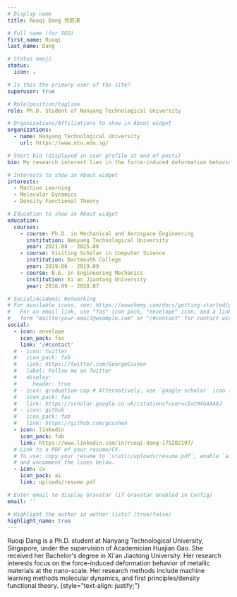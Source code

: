 ```yaml
---
# Display name
title: Ruoqi Dang 党若淇

# Full name (for SEO)
first_name: Ruoqi
last_name: Dang

# Status emoji
status:
  icon: ☕️

# Is this the primary user of the site?
superuser: true

# Role/position/tagline
role: Ph.D. Student of Nanyang Technological University

# Organizations/Affiliations to show in About widget
organizations:
  - name: Nanyang Technological University
    url: https://www.ntu.edu.sg/

# Short bio (displayed in user profile at end of posts)
bio: My research interest lies in the force-induced deformation behavior of metallic materials at the nano-scale. My main research methods include machine learning (ML), molecular dynamics (MD), and first principles/density functional theory (DFT).

# Interests to show in About widget
interests:
  - Machine Learning
  - Molecular Dynamics
  - Density Functional Theory

# Education to show in About widget
education:
  courses:
    - course: Ph.D. in Mechanical and Aerospace Engineering
      institution: Nanyang Technological University
      year: 2021.08 - 2025.08
    - course: Visiting Scholar in Computer Science
      institution: Dartmouth College
      year: 2019.06 - 2019.09
    - course: B.E. in Engineering Mechanics
      institution: Xi'an Jiaotong University
      year: 2016.09 - 2020.07

# Social/Academic Networking
# For available icons, see: https://wowchemy.com/docs/getting-started/page-builder/#icons
#   For an email link, use "fas" icon pack, "envelope" icon, and a link in the
#   form "mailto:your-email@example.com" or "/#contact" for contact widget.
social:
  - icon: envelope
    icon_pack: fas
    link: '/#contact'
  # - icon: twitter
  #   icon_pack: fab
  #   link: https://twitter.com/GeorgeCushen
  #   label: Follow me on Twitter
  #   display:
  #     header: true
  # - icon: graduation-cap # Alternatively, use `google-scholar` icon from `ai` icon pack
  #   icon_pack: fas
  #   link: https://scholar.google.co.uk/citations?user=sIwtMXoAAAAJ
  # - icon: github
  #   icon_pack: fab
  #   link: https://github.com/gcushen
  - icon: linkedin
    icon_pack: fab
    link: https://www.linkedin.com/in/ruoqi-dang-175282197/
  # Link to a PDF of your resume/CV.
  # To use: copy your resume to `static/uploads/resume.pdf`, enable `ai` icons in `params.yaml`,
  # and uncomment the lines below.
  - icon: cv
    icon_pack: ai
    link: uploads/resume.pdf

# Enter email to display Gravatar (if Gravatar enabled in Config)
email: ''

# Highlight the author in author lists? (true/false)
highlight_name: true
---
```


Ruoqi Dang is a Ph.D. student at Nanyang Technological University, Singapore, under the supervision of Academician Huajian Gao. She received her Bachelor's degree in Xi'an Jiaotong University. Her research interests focus on the force-induced deformation behavior of metallic materials at the nano-scale. Her research methods include machine learning methods molecular dynamics, and first principles/density functional theory.
{style="text-align: justify;"}
